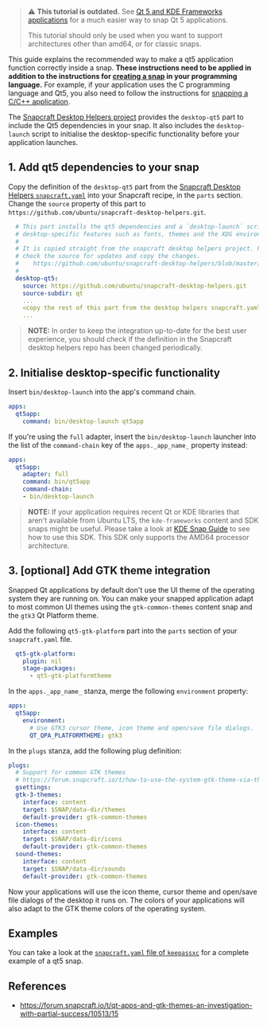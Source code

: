 > ⚠ **This tutorial is outdated.** See [Qt 5 and KDE Frameworks applications](/t/qt5-and-kde-frameworks-applications/13753) for a much easier way to snap Qt 5 applications.
>
> This tutorial should only be used when you want to support architectures other than amd64, or for classic snaps.

This guide explains the recommended way to make a qt5 application function correctly inside a snap. **These instructions need to be applied in addition to the instructions for [creating a snap](/t/creating-a-snap/6799) in your programming language.** For example, if your application uses the C programming language and Qt5, you also need to follow the instructions for [snapping a C/C++ application](/t/c-c-applications/7817).

The [Snapcraft Desktop Helpers project](https://github.com/ubuntu/snapcraft-desktop-helpers) provides the `desktop-qt5` part to include the Qt5 dependencies in your snap. It also includes the `desktop-launch` script to initialise the desktop-specific functionality before your application launches.

## 1. Add qt5 dependencies to your snap

Copy the definition of the `desktop-qt5` part from the [Snapcraft Desktop Helpers `snapcraft.yaml`](https://github.com/ubuntu/snapcraft-desktop-helpers/blob/master/snapcraft.yaml) into your Snapcraft recipe, in the `parts` section. Change the `source` property of this part to `https://github.com/ubuntu/snapcraft-desktop-helpers.git`.

```yaml
  # This part installs the qt5 dependencies and a `desktop-launch` script to initialise
  # desktop-specific features such as fonts, themes and the XDG environment.
  #
  # It is copied straight from the snapcraft desktop helpers project. Please periodically
  # check the source for updates and copy the changes.
  #    https://github.com/ubuntu/snapcraft-desktop-helpers/blob/master/snapcraft.yaml
  #
  desktop-qt5:
    source: https://github.com/ubuntu/snapcraft-desktop-helpers.git
    source-subdir: qt
    ...
    <copy the rest of this part from the desktop helpers snapcraft.yaml>
    ...
```

> **NOTE:** In order to keep the integration up-to-date for the best user experience, you should check if the definition in the Snapcraft desktop helpers repo has been changed periodically.

## 2. Initialise desktop-specific functionality

Insert `bin/desktop-launch` into the app's command chain.

```yaml
apps:
  qt5app:
    command: bin/desktop-launch qt5app
```

If you're using the `full` adapter, insert the `bin/desktop-launch` launcher into the list of the `command-chain` key of the `apps._app_name_` property instead:

```yaml
apps:
  qt5app:
    adapter: full
    command: bin/qt5app
    command-chain:
    - bin/desktop-launch
```

> **NOTE:** If your application requires recent Qt or KDE libraries that aren't available from Ubuntu LTS, the `kde-frameworks` content and SDK snaps might be useful. Please take a look at [KDE Snap Guide](https://community.kde.org/Guidelines_and_HOWTOs/Snap) to see how to use this SDK. This SDK only supports the AMD64 processor architecture.

## 3. [optional] Add GTK theme integration

Snapped Qt applications by default don't use the UI theme of the operating system they are running on. You can make your snapped application adapt to most common UI themes using the `gtk-common-themes` content snap and the `gtk3` Qt Platform theme.

Add the following `qt5-gtk-platform` part into the `parts` section of your `snapcraft.yaml` file.

```yaml
  qt5-gtk-platform:
    plugin: nil
    stage-packages:
      - qt5-gtk-platformtheme
```

In the `apps._app_name_` stanza, merge the following `environment` property:

```yaml
apps:
  qt5app:
    environment:
      # Use GTK3 cursor theme, icon theme and open/save file dialogs.
      QT_QPA_PLATFORMTHEME: gtk3
```

In the `plugs` stanza, add the following plug definition:

```yaml
plugs:
  # Support for common GTK themes
  # https://forum.snapcraft.io/t/how-to-use-the-system-gtk-theme-via-the-gtk-common-themes-snap/6235
  gsettings:
  gtk-3-themes:
    interface: content
    target: $SNAP/data-dir/themes
    default-provider: gtk-common-themes
  icon-themes:
    interface: content
    target: $SNAP/data-dir/icons
    default-provider: gtk-common-themes
  sound-themes:
    interface: content
    target: $SNAP/data-dir/sounds
    default-provider: gtk-common-themes
```

Now your applications will use the icon theme, cursor theme and open/save file dialogs of the desktop it runs on. The colors of your applications will also adapt to the GTK theme colors of the operating system.

## Examples

You can take a look at the [`snapcraft.yaml` file of `keepassxc`](https://github.com/keepassxreboot/keepassxc/blob/develop/snap/snapcraft.yaml) for a complete example of a qt5 snap.

## References

- https://forum.snapcraft.io/t/qt-apps-and-gtk-themes-an-investigation-with-partial-success/10513/15